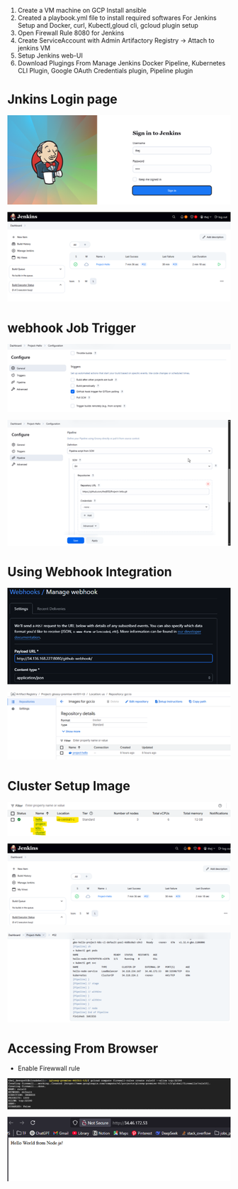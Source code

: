 1. Create a VM machine on GCP Install ansible 
2. Created a playbook.yml file to install required softwares For Jenkins Setup and Docker, curl, Kubectl,gloud cli, gcloud plugin setup 
3. Open Firewall Rule 8080 for Jenkins
4. Create ServiceAccount with Admin Artifactory Registry -> Attach to jenkins VM 
6. Setup Jenkins web-UI 
7. Download Plugings From Manage Jenkins Docker Pipeline, Kubernetes CLI Plugin, Google OAuth Credentials plugin, Pipeline plugin 

# Jnkins Login page 

![alt text](.images/image-1.png)

![alt text](.images/image-4.png)


# webhook Job Trigger
![alt text](.images/image-3.png) 

![alt text](.images/chrome_i5Bz0AV9TY.png)

# Using Webhook Integration 
![alt text](.images/webhook.png)

![alt text](.images/gcr-image.png)


# Cluster Setup Image 

![alt text](.images/image-9.png)

![alt text](.images/image-10.png)

![alt text](.images/image-12.png)

# Accessing From Browser 
- Enable Firewwall rule

![alt text](.images/image.png)

![alt text](.images/image-13.png)



